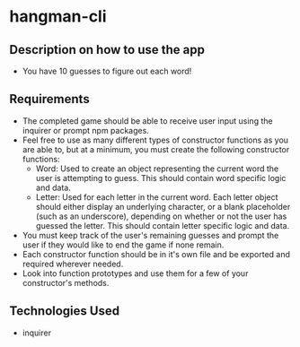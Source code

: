 # hangman-cli

## Description on how to use the app
- You have 10 guesses to figure out each word!

## Requirements
- The completed game should be able to receive user input using the inquirer or prompt npm packages.
- Feel free to use as many different types of constructor functions as you are able to, but at a minimum, you must create the following constructor functions:
    - Word: Used to create an object representing the current word the user is attempting to guess. This should contain word specific logic and data.
    - Letter: Used for each letter in the current word. Each letter object should either display an underlying character, or a blank placeholder (such as an underscore), depending on whether or not the user has guessed the letter. This should contain letter specific logic and data.
- You must keep track of the user's remaining guesses and prompt the user if they would like to end the game if none remain.
- Each constructor function should be in it's own file and be exported and required wherever needed.
- Look into function prototypes and use them for a few of your constructor's methods.

## Technologies Used

- inquirer